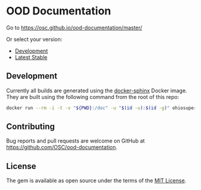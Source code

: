 # OOD Documentation

Go to https://osc.github.io/ood-documentation/master/

Or select your version:

- [Development](https://osc.github.io/ood-documentation/develop/)
- [Latest Stable](https://osc.github.io/ood-documentation/master/)

## Development

Currently all builds are generated using the
[docker-sphinx](https://github.com/OSC/docker-sphinx/) Docker image. They are
built using the following command from the root of this repo:

```bash
docker run --rm -i -t -v "${PWD}:/doc" -u "$(id -u):$(id -g)" ohiosupercomputer/docker-sphinx make html
```

## Contributing

Bug reports and pull requests are welcome on GitHub at
https://github.com/OSC/ood-documentation.

## License

The gem is available as open source under the terms of the [MIT
License](http://opensource.org/licenses/MIT).
